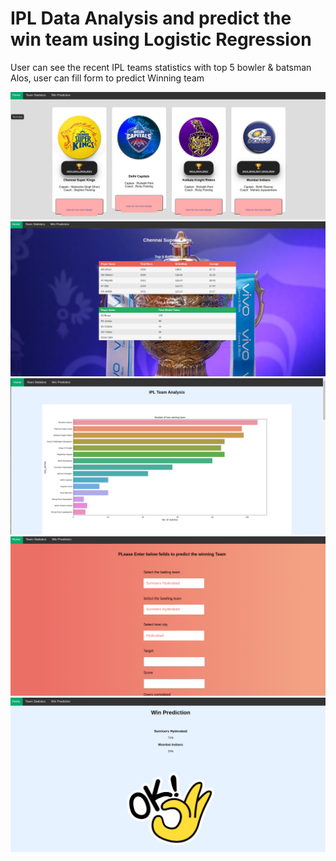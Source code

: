 # IPL Data Analysis and predict the win team using Logistic Regression

User can see the recent IPL teams statistics with top 5 bowler & batsman
Alos, user can fill form to predict Winning team


![Screenshot](Screenshot1.png)
![Screenshot](Screenshot2.png)
![Screenshot](Screenshot3.png)
![Screenshot](Screenshot4.png)
![Screenshot](Screenshot5.png)